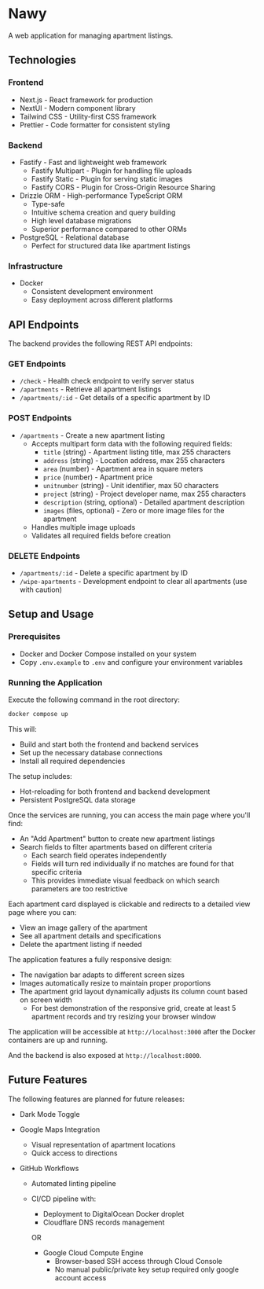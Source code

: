 # Nawy

A web application for managing apartment listings.

## Technologies

### Frontend
- Next.js - React framework for production
- NextUI - Modern component library
- Tailwind CSS - Utility-first CSS framework
- Prettier - Code formatter for consistent styling

### Backend
- Fastify - Fast and lightweight web framework
  - Fastify Multipart - Plugin for handling file uploads
  - Fastify Static - Plugin for serving static images
  - Fastify CORS - Plugin for Cross-Origin Resource Sharing
- Drizzle ORM - High-performance TypeScript ORM
  - Type-safe
  - Intuitive schema creation and query building
  - High level database migrations
  - Superior performance compared to other ORMs
- PostgreSQL - Relational database
  - Perfect for structured data like apartment listings

### Infrastructure
- Docker
  - Consistent development environment
  - Easy deployment across different platforms

## API Endpoints

The backend provides the following REST API endpoints:

### GET Endpoints
- `/check` - Health check endpoint to verify server status
- `/apartments` - Retrieve all apartment listings
- `/apartments/:id` - Get details of a specific apartment by ID

### POST Endpoints
- `/apartments` - Create a new apartment listing
  - Accepts multipart form data with the following required fields:
    - `title` (string) - Apartment listing title, max 255 characters
    - `address` (string) - Location address, max 255 characters
    - `area` (number) - Apartment area in square meters
    - `price` (number) - Apartment price
    - `unitnumber` (string) - Unit identifier, max 50 characters
    - `project` (string) - Project developer name, max 255 characters
    - `description` (string, optional) - Detailed apartment description
    - `images` (files, optional) - Zero or more image files for the apartment
  - Handles multiple image uploads
  - Validates all required fields before creation

### DELETE Endpoints
- `/apartments/:id` - Delete a specific apartment by ID
- `/wipe-apartments` - Development endpoint to clear all apartments (use with caution)

## Setup and Usage

### Prerequisites
- Docker and Docker Compose installed on your system
- Copy `.env.example` to `.env` and configure your environment variables

### Running the Application
Execute the following command in the root directory:

```bash
docker compose up
```

This will:
- Build and start both the frontend and backend services
- Set up the necessary database connections
- Install all required dependencies

The setup includes:
- Hot-reloading for both frontend and backend development
- Persistent PostgreSQL data storage

 Once the services are running, you can access the main page where you'll find:

- An "Add Apartment" button to create new apartment listings
- Search fields to filter apartments based on different criteria
  - Each search field operates independently
  - Fields will turn red individually if no matches are found for that specific criteria
  - This provides immediate visual feedback on which search parameters are too restrictive

Each apartment card displayed is clickable and redirects to a detailed view page where you can:
- View an image gallery of the apartment
- See all apartment details and specifications
- Delete the apartment listing if needed

The application features a fully responsive design:
- The navigation bar adapts to different screen sizes
- Images automatically resize to maintain proper proportions
- The apartment grid layout dynamically adjusts its column count based on screen width
  - For best demonstration of the responsive grid, create at least 5 apartment records and try resizing your browser window

The application will be accessible at `http://localhost:3000` after the Docker containers are up and running.

And the backend is also exposed at `http://localhost:8000`.

## Future Features

The following features are planned for future releases:

- Dark Mode Toggle

- Google Maps Integration
  - Visual representation of apartment locations
  - Quick access to directions

- GitHub Workflows
  - Automated linting pipeline
  - CI/CD pipeline with:
    - Deployment to DigitalOcean Docker droplet
    - Cloudflare DNS records management

    OR

    - Google Cloud Compute Engine
      - Browser-based SSH access through Cloud Console
      - No manual public/private key setup required only google account access
